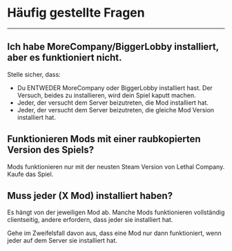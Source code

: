 # Häufig gestellte Fragen

***

## Ich habe MoreCompany/BiggerLobby installiert, aber es funktioniert nicht.

Stelle sicher, dass:

- Du ENTWEDER MoreCompany oder BiggerLobby installiert hast. Der Versuch, beides zu installieren, wird dein Spiel kaputt machen.
- Jeder, der versucht dem Server beizutreten, die Mod installiert hat.
- Jeder, der versucht dem Server beizutreten, die gleiche Mod Version installiert hat.

## Funktionieren Mods mit einer raubkopierten Version des Spiels?

Mods funktionieren nur mit der neusten Steam Version von Lethal Company. Kaufe das Spiel.

## Muss jeder (X Mod) installiert haben?

Es hängt von der jeweiligen Mod ab. Manche Mods funktionieren vollständig clientseitig, andere erfordern, dass jeder sie installiert hat.

Gehe im Zweifelsfall davon aus, dass eine Mod nur dann funktioniert, wenn jeder auf dem Server sie installiert hat.
